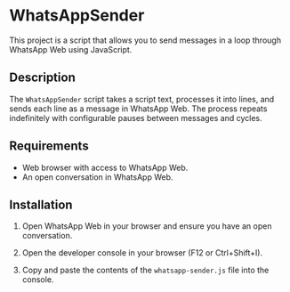 # WhatsAppSender

This project is a script that allows you to send messages in a loop through WhatsApp Web using JavaScript.

## Description

The `WhatsAppSender` script takes a script text, processes it into lines, and sends each line as a message in WhatsApp Web. The process repeats indefinitely with configurable pauses between messages and cycles.

## Requirements

- Web browser with access to WhatsApp Web.
- An open conversation in WhatsApp Web.

## Installation

1. Open WhatsApp Web in your browser and ensure you have an open conversation.

2. Open the developer console in your browser (F12 or Ctrl+Shift+I).

3. Copy and paste the contents of the `whatsapp-sender.js` file into the console.
